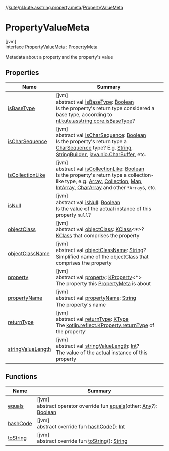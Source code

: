 //[kute](../../../index.md)/[nl.kute.asstring.property.meta](../index.md)/[PropertyValueMeta](index.md)

# PropertyValueMeta

[jvm]\
interface [PropertyValueMeta](index.md) : [PropertyMeta](../-property-meta/index.md)

Metadata about a property and the property's value

## Properties

| Name | Summary |
|---|---|
| [isBaseType](../-property-meta/is-base-type.md) | [jvm]<br>abstract val [isBaseType](../-property-meta/is-base-type.md): [Boolean](https://kotlinlang.org/api/latest/jvm/stdlib/kotlin/-boolean/index.html)<br>Is the property's return type considered a base type, according to [nl.kute.asstring.core.isBaseType](../../nl.kute.asstring.core/is-base-type.md)? |
| [isCharSequence](../-property-meta/is-char-sequence.md) | [jvm]<br>abstract val [isCharSequence](../-property-meta/is-char-sequence.md): [Boolean](https://kotlinlang.org/api/latest/jvm/stdlib/kotlin/-boolean/index.html)<br>Is the property's return type a [CharSequence](https://kotlinlang.org/api/latest/jvm/stdlib/kotlin/-char-sequence/index.html) type? E.g. [String](https://kotlinlang.org/api/latest/jvm/stdlib/kotlin/-string/index.html), [StringBuilder](https://kotlinlang.org/api/latest/jvm/stdlib/kotlin.text/-string-builder/index.html), [java.nio.CharBuffer](https://docs.oracle.com/javase/8/docs/api/java/nio/CharBuffer.html), etc. |
| [isCollectionLike](../-property-meta/is-collection-like.md) | [jvm]<br>abstract val [isCollectionLike](../-property-meta/is-collection-like.md): [Boolean](https://kotlinlang.org/api/latest/jvm/stdlib/kotlin/-boolean/index.html)<br>Is the property's return type a collection-like type, e.g. [Array](https://kotlinlang.org/api/latest/jvm/stdlib/kotlin/-array/index.html), [Collection](https://kotlinlang.org/api/latest/jvm/stdlib/kotlin.collections/-collection/index.html), [Map](https://kotlinlang.org/api/latest/jvm/stdlib/kotlin.collections/-map/index.html), [IntArray](https://kotlinlang.org/api/latest/jvm/stdlib/kotlin/-int-array/index.html), [CharArray](https://kotlinlang.org/api/latest/jvm/stdlib/kotlin/-char-array/index.html) and other `*Array`s, etc. |
| [isNull](is-null.md) | [jvm]<br>abstract val [isNull](is-null.md): [Boolean](https://kotlinlang.org/api/latest/jvm/stdlib/kotlin/-boolean/index.html)<br>Is the value of the actual instance of this property `null`? |
| [objectClass](../-property-meta/object-class.md) | [jvm]<br>abstract val [objectClass](../-property-meta/object-class.md): [KClass](https://kotlinlang.org/api/latest/jvm/stdlib/kotlin.reflect/-k-class/index.html)&lt;*&gt;?<br>[KClass](https://kotlinlang.org/api/latest/jvm/stdlib/kotlin.reflect/-k-class/index.html) that comprises the property |
| [objectClassName](../-property-meta/object-class-name.md) | [jvm]<br>abstract val [objectClassName](../-property-meta/object-class-name.md): [String](https://kotlinlang.org/api/latest/jvm/stdlib/kotlin/-string/index.html)?<br>Simplified name of the [objectClass](../-property-meta/object-class.md) that comprises the property |
| [property](../-property-meta/property.md) | [jvm]<br>abstract val [property](../-property-meta/property.md): [KProperty](https://kotlinlang.org/api/latest/jvm/stdlib/kotlin.reflect/-k-property/index.html)&lt;*&gt;<br>The property this [PropertyMeta](../-property-meta/index.md) is about |
| [propertyName](../-property-meta/property-name.md) | [jvm]<br>abstract val [propertyName](../-property-meta/property-name.md): [String](https://kotlinlang.org/api/latest/jvm/stdlib/kotlin/-string/index.html)<br>The [property](../-property-meta/property.md)'s name |
| [returnType](../-property-meta/return-type.md) | [jvm]<br>abstract val [returnType](../-property-meta/return-type.md): [KType](https://kotlinlang.org/api/latest/jvm/stdlib/kotlin.reflect/-k-type/index.html)<br>The [kotlin.reflect.KProperty.returnType](https://kotlinlang.org/api/latest/jvm/stdlib/kotlin.reflect/-k-property/return-type.html) of the property |
| [stringValueLength](string-value-length.md) | [jvm]<br>abstract val [stringValueLength](string-value-length.md): [Int](https://kotlinlang.org/api/latest/jvm/stdlib/kotlin/-int/index.html)?<br>The value of the actual instance of this property |

## Functions

| Name | Summary |
|---|---|
| [equals](equals.md) | [jvm]<br>abstract operator override fun [equals](equals.md)(other: [Any](https://kotlinlang.org/api/latest/jvm/stdlib/kotlin/-any/index.html)?): [Boolean](https://kotlinlang.org/api/latest/jvm/stdlib/kotlin/-boolean/index.html) |
| [hashCode](hash-code.md) | [jvm]<br>abstract override fun [hashCode](hash-code.md)(): [Int](https://kotlinlang.org/api/latest/jvm/stdlib/kotlin/-int/index.html) |
| [toString](to-string.md) | [jvm]<br>abstract override fun [toString](to-string.md)(): [String](https://kotlinlang.org/api/latest/jvm/stdlib/kotlin/-string/index.html) |
